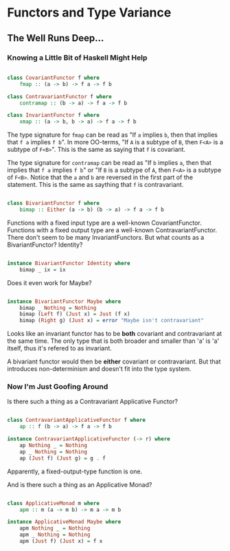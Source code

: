 # Functors and Type Variance

## The Well Runs Deep...

### Knowing a Little Bit of Haskell Might Help

``` haskell

class CovariantFunctor f where
    fmap :: (a -> b) -> f a -> f b

class ContravariantFunctor f where
    contramap :: (b -> a) -> f a -> f b

class InvariantFunctor f where
    xmap :: (a -> b, b -> a) -> f a -> f b

```

The type signature for `fmap` can be read as "If `a` implies `b`, then that implies that `f a` implies `f b`". In more OO-terms, "If `A` is a subtype of `B`, then `F<A>` is a subtype of `F<B>`". This is the same as saying that `f` is covariant.

The type signature for `contramap` can be read as "If `b` implies `a`, then that implies that `f a` implies `f b`" or "If `B` is a subtype of `A`, then `F<A>` is a subtype of `F<B>`. Notice that the `a` and `b` are reversed in the first part of the statement. This is the same as saything that `f` is contravariant.

``` haskell

class BivariantFunctor f where
    bimap :: Either (a -> b) (b -> a) -> f a -> f b

```

Functions with a fixed input type are a well-known CovariantFunctor.
Functions with a fixed output type are a well-known ContravariantFunctor.
There don't seem to be many InvariantFunctors.
But what counts as a BivariantFunctor? Identity?

``` haskell

instance BivariantFunctor Identity where
    bimap _ ix = ix

```

Does it even work for Maybe?

``` haskell

instance BivariantFunctor Maybe where
    bimap _ Nothing = Nothing
    bimap (Left f) (Just x) = Just (f x)
    bimap (Right g) (Just x) = error "Maybe isn't contravariant"

```

Looks like an invariant functor has to be **both** covariant and contravariant at the same time. The only type that is both broader and smaller than 'a' is 'a' itself, thus it's refered to as invariant.

A bivariant functor would then be **either** covariant or contravariant. But that introduces non-determinism and doesn't fit into the type system.

### Now I'm Just Goofing Around

Is there such a thing as a Contravariant Applicative Functor?

``` haskell

class ContravariantApplicativeFunctor f where
    ap :: f (b -> a) -> f a -> f b

instance ContravariantApplicativeFunctor (-> r) where
    ap Nothing _ = Nothing
    ap _ Nothing = Nothing
    ap (Just f) (Just g) = g . f

```

Apparently, a fixed-output-type function is one.

And is there such a thing as an Applicative Monad?

``` haskell

class ApplicativeMonad m where
    apm :: m (a -> m b) -> m a -> m b

instance ApplicativeMonad Maybe where
    apm Nothing _ = Nothing
    apm _ Nothing = Nothing
    apm (Just f) (Just x) = f x

```

